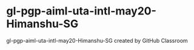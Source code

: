 # gl-pgp-aiml-uta-intl-may20-Himanshu-SG
gl-pgp-aiml-uta-intl-may20-Himanshu-SG created by GitHub Classroom
